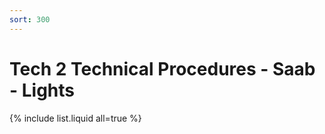 ```yaml
---
sort: 300
---
```


# Tech 2 Technical Procedures - Saab - Lights

{% include list.liquid all=true %}
